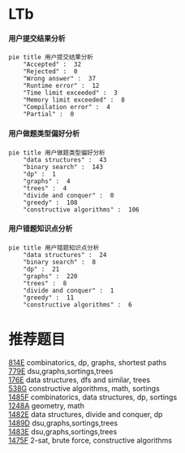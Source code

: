 # LTb

<!-- tabs:start -->



#### **用户提交结果分析**

```mermaid
pie title 用户提交结果分析
    "Accepted" :  32
    "Rejected" :  0
    "Wrong answer" :  37
    "Runtime error" :  12
    "Time limit exceeded" :  3
    "Memory limit exceeded" :  8
    "Compilation error" :  4
    "Partial" :  0
```

#### **用户做题类型偏好分析**

```mermaid
pie title 用户做题类型偏好分析
    "data structures" :  43
    "binary search" :  143
    "dp" :  1
    "graphs" :  4
    "trees" :  4
    "divide and conquer" :  0
    "greedy" :  108
    "constructive algorithms" :  106
```
#### **用户错题知识点分析**

```mermaid
pie title 用户错题知识点分析
    "data structures" :  24
    "binary search" :  8
    "dp" :  21
    "graphs" :  220
    "trees" :  8
    "divide and conquer" :  1
    "greedy" :  11
    "constructive algorithms" :  6
```



<!-- tabs:end -->
# 推荐题目
[814E](https://codeforces.com/contest/814/problem/E)		combinatorics,
                        dp,
                        graphs,
                        shortest paths		  
[779E](https://codeforces.com/contest/779/problem/E)		dsu,graphs,sortings,trees		  
[176E](https://codeforces.com/contest/176/problem/E)		data structures,
                        dfs and similar,
                        trees		  
[538G](https://codeforces.com/contest/538/problem/G)		constructive algorithms,
                        math,
                        sortings		  
[1485F](https://codeforces.com/contest/1485/problem/F)		combinatorics,
                        data structures,
                        dp,
                        sortings		  
[1248A](https://codeforces.com/contest/1248/problem/A)		geometry,
                        math		  
[1482E](https://codeforces.com/contest/1482/problem/E)		data structures,
                        divide and conquer,
                        dp		  
[1489D](https://codeforces.com/contest/1489/problem/D)		dsu,graphs,sortings,trees		  
[1483E](https://codeforces.com/contest/1483/problem/E)		dsu,graphs,sortings,trees		  
[1475F](https://codeforces.com/contest/1475/problem/F)		2-sat,
                        brute force,
                        constructive algorithms		  
